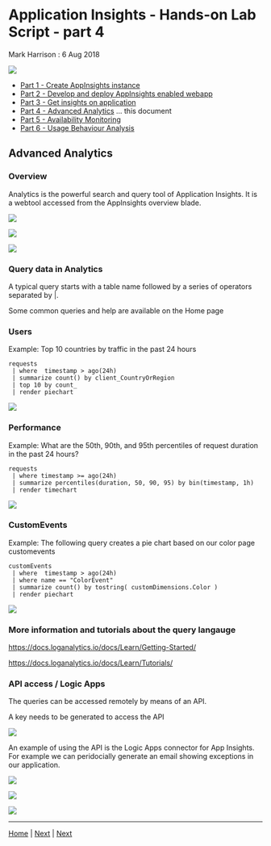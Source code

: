 # Application Insights - Hands-on Lab Script - part 4

Mark Harrison : 6 Aug 2018

![](Images/AppInsights.png)

- [Part 1 - Create AppInsights instance](appinsights-1.md)  
- [Part 2 - Develop and deploy AppInsights enabled webapp](appinsights-2.md)
- [Part 3 - Get insights on application](appinsights-3.md)
- [Part 4 - Advanced Analytics](appinsights-4.md)   ... this document
- [Part 5 - Availability Monitoring](appinsights-5.md)  
- [Part 6 - Usage Behaviour Analysis](appinsights-6.md)

## Advanced Analytics

### Overview

Analytics is the powerful search and query tool of Application Insights.  It is a webtool accessed from the AppInsights overview blade.

![](Images/AppIns401.png)

![](Images/AppIns402.png)

![](Images/AppIns403.png)

### Query data in Analytics

A typical query starts with a table name followed by a series of operators separated by |.

Some common queries and help are available on the Home page

### Users  

Example: Top 10 countries by traffic in the past 24 hours

```text
requests
 | where  timestamp > ago(24h)
 | summarize count() by client_CountryOrRegion
 | top 10 by count_
 | render piechart
```

![](Images/AppIns404.png)

### Performance

Example: What are the 50th, 90th, and 95th percentiles of request duration in the past 24 hours?

```text
requests
 | where timestamp >= ago(24h)
 | summarize percentiles(duration, 50, 90, 95) by bin(timestamp, 1h)
 | render timechart
```

![](Images/AppIns405.png)

### CustomEvents

Example: The following query creates a pie chart based on our color page customevents

```text
customEvents
 | where  timestamp > ago(24h)
 | where name == "ColorEvent"
 | summarize count() by tostring( customDimensions.Color )
 | render piechart
```

![](Images/AppIns406.png)

### More information and tutorials about the query langauge

<https://docs.loganalytics.io/docs/Learn/Getting-Started/>

<https://docs.loganalytics.io/docs/Learn/Tutorials/>

### API access / Logic Apps

The queries can be accessed remotely by means of an API.

A key needs to be generated to access the API

![](Images/AppIns407.png)

An example of using the API is the Logic Apps connector for App Insights.  For example we can peridocially generate an email showing exceptions in our application.

![](Images/AppIns408.png)

![](Images/AppIns409.png)

![](Images/AppIns410.png)

---
[Home](appinsights-0.md) | [Next](appinsights-3.md)  | [Next](appinsights-5.md)
